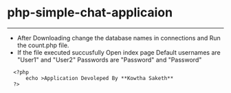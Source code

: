 # php-simple-chat-applicaion
-------------------------------------------------------------------------------------------------------------------------------
* After Downloading change the database names in connections and Run the count.php file.<retur>
* If the file executed succusfully Open index page Default usernames are "User1" and "User2" Passwords are "Password" and "Password"
```
  <?php
      echo >Application Devoleped By **Kowtha Saketh**
  ?>
  ```
